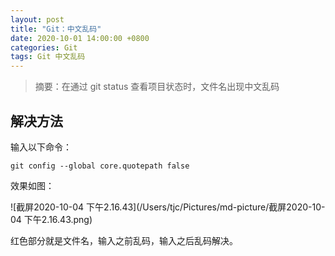 ```yaml
---
layout: post
title: "Git：中文乱码"
date: 2020-10-01 14:00:00 +0800
categories: Git
tags: Git 中文乱码
---
```


> 摘要：在通过 git status 查看项目状态时，文件名出现中文乱码

## 解决方法

输入以下命令：

```shell
git config --global core.quotepath false
```

效果如图：

![截屏2020-10-04 下午2.16.43](/Users/tjc/Pictures/md-picture/截屏2020-10-04 下午2.16.43.png)

红色部分就是文件名，输入之前乱码，输入之后乱码解决。